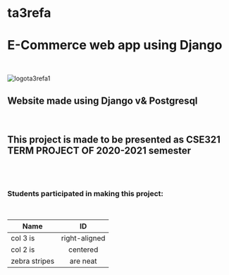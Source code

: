 # ta3refa
<h1>E-Commerce web app using Django </h1>  </br>

![logota3refa1](https://user-images.githubusercontent.com/73824911/104501117-f6b81e80-55e7-11eb-9d4f-05b0ca708a58.png)
</br>

<h2>Website made using Django v& Postgresql</h2></br>
<h2>This project is made to be presented as CSE321 TERM PROJECT OF 2020-2021 semester</h2></br></br>

<h3>Students participated in making this project:</h3></br>

| Name       | ID           | 
| ------------- |:-------------:| 
| col 3 is      | right-aligned |
| col 2 is      | centered      |  
| zebra stripes | are neat      | 
